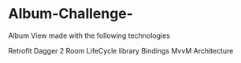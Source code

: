 # Album-Challenge-
Album View made with the following technologies

Retrofit
Dagger 2
Room
LifeCycle library
Bindings
MvvM Architecture
